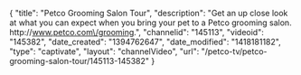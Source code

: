 {
    "title": "Petco Grooming Salon Tour",
    "description": "Get an up close look at what you can expect when you bring your pet to a Petco grooming salon. http:\/\/www.petco.com\/grooming.",
    "channelid": "145113",
    "videoid": "145382",
    "date_created": "1394762647",
    "date_modified": "1418181182",
    "type": "captivate",
    "layout": "channelVideo",
    "url": "\/petco-tv\/petco-grooming-salon-tour\/145113-145382"
}